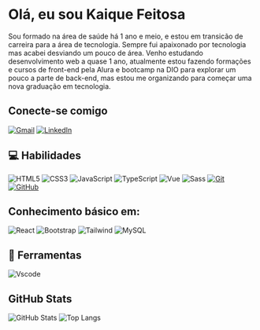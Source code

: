 
# Olá, eu sou Kaique Feitosa

Sou formado na área de saúde há 1 ano e meio, e estou em transicão de carreira para a área de tecnologia. Sempre fui apaixonado por tecnologia mas acabei desviando um pouco de área. Venho estudando desenvolvimento web a quase 1 ano, atualmente estou fazendo formações e cursos de front-end pela Alura e bootcamp na DIO para explorar um pouco a parte de back-end, mas estou me organizando para começar uma nova graduação em tecnologia.

## Conecte-se comigo

[![Gmail](https://img.shields.io/badge/Gmail-000000?style=for-the-badge&logo=gmail&logoColor=red)](mailto:pedrokaiquecoelhofeitosa@gmail.com)
[![LinkedIn](https://img.shields.io/badge/-LinkedIn-000000?style=for-the-badge&logo=linkedin&logoColor=30A3DC)](https://www.linkedin.com/in/kaique-feitosa/)

## 💻 Habilidades

![HTML5](https://img.shields.io/badge/HTML5-000000?style=for-the-badge&logo=html5&logoColor=E34F26)
![CSS3](https://img.shields.io/badge/CSS3-000000?style=for-the-badge&logo=css3&logoColor=1572B6)
![JavaScript](https://img.shields.io/badge/JavaScript-000000?style=for-the-badge&logo=javascript&logoColor=yellow)
![TypeScript](https://img.shields.io/badge/TypeScript-000000?style=for-the-badge&logo=typescript&logoColor=007ACC)
![Vue](https://img.shields.io/badge/vuejs-000000.svg?style=for-the-badge&logo=vuedotjs&logoColor=%234FC08D)
![Sass](https://img.shields.io/badge/Sass-000?style=for-the-badge&logo=sass)
[![Git](https://img.shields.io/badge/GIT-000000?style=for-the-badge&logo=git&logoColor=E44C30)](https://git-scm.com/doc)
[![GitHub](https://img.shields.io/badge/GitHub-000?style=for-the-badge&logo=github&logoColor=30A3DC)](https://docs.github.com/)

## Conhecimento básico em:
![React](https://img.shields.io/badge/React-000000?style=for-the-badge&logo=react&logoColor=61DAFB)
![Bootstrap](https://img.shields.io/badge/-bootstrap-000000?style=for-the-badge&logo=bootstrap&labelColor=000000)
![Tailwind](https://img.shields.io/badge/tailwindcss-000000.svg?style=for-the-badge&logo=tailwind-css&logoColor=%2338B2AC)
![MySQL](https://img.shields.io/badge/MySQL-00000F?style=for-the-badge&logo=mysql&logoColor=white)

## 🔧 Ferramentas
![Vscode](https://img.shields.io/badge/Vscode-000000?style=for-the-badge&logo=visual-studio-code&logoColor=007ACC)

## GitHub Stats

![GitHub Stats](https://github-readme-stats.vercel.app/api?username=kaique-feitosa&theme=react&show_icons=true)
![Top Langs](https://github-readme-stats-git-masterrstaa-rickstaa.vercel.app/api/top-langs/?username=kaique-feitosa&layout=compact&bg_color=20232a&title_color=FFFFFF&text_color=FFFFFF)
